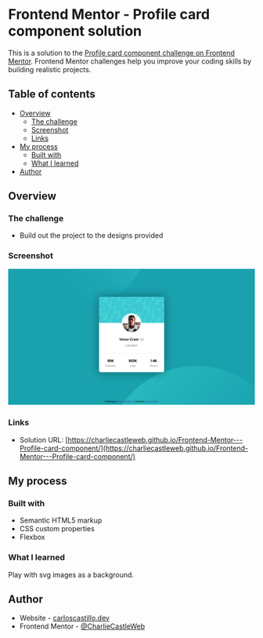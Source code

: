 # Frontend Mentor - Profile card component solution

This is a solution to the [Profile card component challenge on Frontend Mentor](https://www.frontendmentor.io/challenges/profile-card-component-cfArpWshJ). Frontend Mentor challenges help you improve your coding skills by building realistic projects. 

## Table of contents

- [Overview](#overview)
  - [The challenge](#the-challenge)
  - [Screenshot](#screenshot)
  - [Links](#links)
- [My process](#my-process)
  - [Built with](#built-with)
  - [What I learned](#what-i-learned)
- [Author](#author)

## Overview

### The challenge

- Build out the project to the designs provided

### Screenshot

![](./images/Screenshot.png)

### Links

- Solution URL: [https://charliecastleweb.github.io/Frontend-Mentor---Profile-card-component/](https://charliecastleweb.github.io/Frontend-Mentor---Profile-card-component/)

## My process

### Built with

- Semantic HTML5 markup
- CSS custom properties
- Flexbox

### What I learned

Play with svg images as a background.

## Author

- Website - [carloscastillo.dev](https://carloscastillo.dev/)
- Frontend Mentor - [@CharlieCastleWeb](https://www.frontendmentor.io/profile/CharlieCastleWeb)
